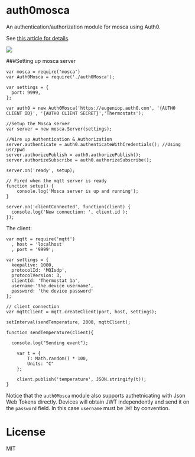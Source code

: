 auth0mosca
==========

An authentication/authorization module for mosca using Auth0.

See [this article for details](https://docs.auth0.com/scenarios-mqtt). 

![](https://docs.google.com/drawings/d/1hMahWH3Q0YBs5vT8Ubl-uLgvkcoo5f6Q0crMHbAqi6k/pub?w=854&h=521)

###Setting up mosca server

```
var mosca = require('mosca')
var Auth0Mosca = require('./auth0Mosca');

var settings = {
  port: 9999,
};

var auth0 = new Auth0Mosca('https://eugeniop.auth0.com', '{AUTH0 CLIENT ID}', '{AUTH0 CLIENT SECRET}','Thermostats');

//Setup the Mosca server
var server = new mosca.Server(settings);

//Wire up Authentication & Authorization
server.authenticate = auth0.authenticateWithCredentials(); //Using usr/pwd
server.authorizePublish = auth0.authorizePublish();
server.authorizeSubscribe = auth0.authorizeSubscribe();

server.on('ready', setup);

// Fired when the mqtt server is ready
function setup() {
  	console.log('Mosca server is up and running');
}

server.on('clientConnected', function(client) {
  console.log('New connection: ', client.id );
});

```

The client:

```
var mqtt = require('mqtt')
  , host = 'localhost'
  , port = '9999';

var settings = {
  keepalive: 1000,
  protocolId: 'MQIsdp',
  protocolVersion: 3,
  clientId: 'Thermostat 1a',
  username:'the device username',
  password: 'the device password'
};

// client connection
var mqttClient = mqtt.createClient(port, host, settings);

setInterval(sendTemperature, 2000, mqttClient);

function sendTemperature(client){	

  console.log("Sending event");

	var t = {
		T: Math.random() * 100,
		Units: "C"
	};

	client.publish('temperature', JSON.stringify(t));
}
```

Notice that the `auth0Mosca` module also supports authetnicating with Json Web Tokens directly. Devices will obtain JWT independently and send it on the `password` field. In this case `username` must be `JWT` by convention.

License
=======

MIT
